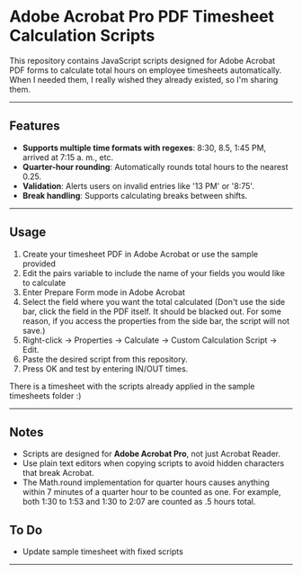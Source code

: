 # Adobe Acrobat Pro PDF Timesheet Calculation Scripts

This repository contains JavaScript scripts designed for Adobe Acrobat PDF forms to calculate total hours on employee timesheets automatically. When I needed them, I really wished they already existed, so I'm sharing them.

---

## Features

- **Supports multiple time formats with regexes**: 8:30, 8.5, 1:45 PM, arrived at 7:15 a. m., etc.
- **Quarter-hour rounding**: Automatically rounds total hours to the nearest 0.25.
- **Validation**: Alerts users on invalid entries like '13 PM' or '8:75'.  
- **Break handling**: Supports calculating breaks between shifts.  

---

## Usage

1. Create your timesheet PDF in Adobe Acrobat or use the sample provided
2. Edit the pairs variable to include the name of your fields you would like to calculate 
3. Enter Prepare Form mode in Adobe Acrobat  
4. Select the field where you want the total calculated (Don't use the side bar, click the field in the PDF itself. It should be blacked out. For some reason, if you access the properties from the side bar, the script will not save.)  
5. Right-click → Properties → Calculate → Custom Calculation Script → Edit.  
6. Paste the desired script from this repository.  
7. Press OK and test by entering IN/OUT times.

There is a timesheet with the scripts already applied in the sample timesheets folder :)

---

## Notes

- Scripts are designed for **Adobe Acrobat Pro**, not just Acrobat Reader.  
- Use plain text editors when copying scripts to avoid hidden characters that break Acrobat.
- The Math.round implementation for quarter hours causes anything within 7 minutes of a quarter hour to be counted as one. For example, both 1:30 to 1:53 and 1:30 to 2:07 are counted as .5 hours total.

## To Do

- Update sample timesheet with fixed scripts

---
